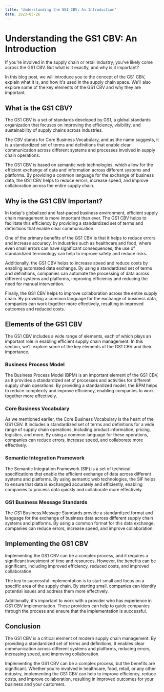 ```yaml
---
title: 'Understanding the GS1 CBV: An Introduction'
date: 2023-03-26
---
```


# Understanding the GS1 CBV: An Introduction

If you're involved in the supply chain or retail industry, you've likely come across the GS1 CBV. But what is it exactly, and why is it important?

In this blog post, we will introduce you to the concept of the GS1 CBV, explain what it is, and how it's used in the supply chain space. We'll also explore some of the key elements of the GS1 CBV and why they are important.

## What is the GS1 CBV?

The GS1 CBV is a set of standards developed by GS1, a global standards organization that focuses on improving the efficiency, visibility, and sustainability of supply chains across industries. 

The CBV stands for Core Business Vocabulary, and as the name suggests, it is a standardized set of terms and definitions that enable clear communication across different systems and processes involved in supply chain operations.

The GS1 CBV is based on semantic web technologies, which allow for the efficient exchange of data and information across different systems and platforms. By providing a common language for the exchange of business data, the GS1 CBV helps to reduce errors, increase speed, and improve collaboration across the entire supply chain.

## Why is the GS1 CBV Important?

In today's globalized and fast-paced business environment, efficient supply chain management is more important than ever. The GS1 CBV helps to facilitate this efficiency by providing a standardized set of terms and definitions that enable clear communication.

One of the primary benefits of the GS1 CBV is that it helps to reduce errors and increase accuracy. In industries such as healthcare and food, where even small errors can have significant consequences, the use of standardized terminology can help to improve safety and reduce risks.

Additionally, the GS1 CBV helps to increase speed and reduce costs by enabling automated data exchange. By using a standardized set of terms and definitions, companies can automate the processing of data across different systems and platforms, improving efficiency and reducing the need for manual intervention.

Finally, the GS1 CBV helps to improve collaboration across the entire supply chain. By providing a common language for the exchange of business data, companies can work together more effectively, resulting in improved outcomes and reduced costs.

## Elements of the GS1 CBV

The GS1 CBV includes a wide range of elements, each of which plays an important role in enabling efficient supply chain management. In this section, we'll explore some of the key elements of the GS1 CBV and their importance.

### Business Process Model

The Business Process Model (BPM) is an important element of the GS1 CBV, as it provides a standardized set of processes and activities for different supply chain operations. By providing a standardized model, the BPM helps to reduce complexity and improve efficiency, enabling companies to work together more effectively.

### Core Business Vocabulary

As we mentioned earlier, the Core Business Vocabulary is the heart of the GS1 CBV. It includes a standardized set of terms and definitions for a wide range of supply chain operations, including product information, pricing, logistics, and more. By using a common language for these operations, companies can reduce errors, increase speed, and collaborate more effectively.

### Semantic Integration Framework

The Semantic Integration Framework (SIF) is a set of technical specifications that enable the efficient exchange of data across different systems and platforms. By using semantic web technologies, the SIF helps to ensure that data is exchanged accurately and efficiently, enabling companies to process data quickly and collaborate more effectively.

### GS1 Business Message Standards

The GS1 Business Message Standards provide a standardized format and language for the exchange of business data across different supply chain systems and platforms. By using a common format for this data exchange, companies can reduce errors, increase speed, and improve collaboration.

## Implementing the GS1 CBV

Implementing the GS1 CBV can be a complex process, and it requires a significant investment of time and resources. However, the benefits can be significant, including improved efficiency, reduced costs, and improved collaboration.

The key to successful implementation is to start small and focus on a specific area of the supply chain. By starting small, companies can identify potential issues and address them more effectively.

Additionally, it's important to work with a provider who has experience in GS1 CBV implementation. These providers can help to guide companies through the process and ensure that the implementation is successful.

## Conclusion

The GS1 CBV is a critical element of modern supply chain management. By providing a standardized set of terms and definitions, it enables clear communication across different systems and platforms, reducing errors, increasing speed, and improving collaboration.

Implementing the GS1 CBV can be a complex process, but the benefits are significant. Whether you're involved in healthcare, food, retail, or any other industry, implementing the GS1 CBV can help to improve efficiency, reduce costs, and improve collaboration, resulting in improved outcomes for your business and your customers.
